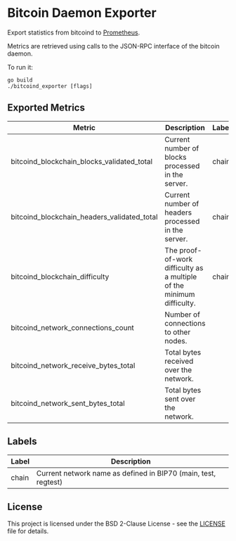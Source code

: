 # Bitcoin Daemon Exporter

Export statistics from bitcoind to [Prometheus](https://prometheus.io).

Metrics are retrieved using calls to the JSON-RPC interface of the bitcoin
daemon.

To run it:

    go build
    ./bitcoind_exporter [flags]

## Exported Metrics

| Metric | Description | Labels |
| ------ | ----------- | ------ |
| bitcoind_blockchain_blocks_validated_total | Current number of blocks processed in the server. | chain |
| bitcoind_blockchain_headers_validated_total | Current number of headers processed in the server. | chain |
| bitcoind_blockchain_difficulty | The proof-of-work difficulty as a multiple of the minimum difficulty. | chain |
| bitcoind_network_connections_count | Number of connections to other nodes. | |
| bitcoind_network_receive_bytes_total | Total bytes received over the network. | |
| bitcoind_network_sent_bytes_total | Total bytes sent over the network. | |

## Labels

| Label | Description |
| ----- | ----------- |
| chain | Current network name as defined in BIP70 (main, test, regtest) |

## License
This project is licensed under the BSD 2-Clause License - see the [LICENSE](LICENSE) file for details.
